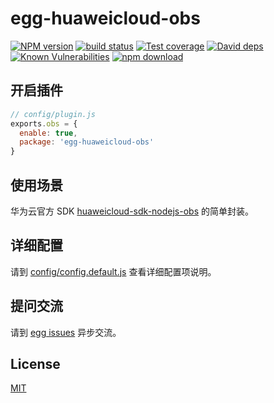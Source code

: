 # egg-huaweicloud-obs

[![NPM version][npm-image]][npm-url]
[![build status][travis-image]][travis-url]
[![Test coverage][codecov-image]][codecov-url]
[![David deps][david-image]][david-url]
[![Known Vulnerabilities][snyk-image]][snyk-url]
[![npm download][download-image]][download-url]

[npm-image]: https://img.shields.io/npm/v/egg-huaweicloud-obs.svg?style=flat-square
[npm-url]: https://npmjs.org/package/egg-huaweicloud-obs
[travis-image]: https://img.shields.io/travis/eggjs/egg-huaweicloud-obs.svg?style=flat-square
[travis-url]: https://travis-ci.org/eggjs/egg-huaweicloud-obs
[codecov-image]: https://img.shields.io/codecov/c/github/eggjs/egg-huaweicloud-obs.svg?style=flat-square
[codecov-url]: https://codecov.io/github/eggjs/egg-huaweicloud-obs?branch=master
[david-image]: https://img.shields.io/david/eggjs/egg-huaweicloud-obs.svg?style=flat-square
[david-url]: https://david-dm.org/eggjs/egg-huaweicloud-obs
[snyk-image]: https://snyk.io/test/npm/egg-huaweicloud-obs/badge.svg?style=flat-square
[snyk-url]: https://snyk.io/test/npm/egg-huaweicloud-obs
[download-image]: https://img.shields.io/npm/dm/egg-huaweicloud-obs.svg?style=flat-square
[download-url]: https://npmjs.org/package/egg-huaweicloud-obs

## 开启插件

```js
// config/plugin.js
exports.obs = {
  enable: true,
  package: 'egg-huaweicloud-obs'
}
```

## 使用场景

华为云官方 SDK [huaweicloud-sdk-nodejs-obs](https://github.com/huaweicloud/huaweicloud-sdk-nodejs-obs) 的简单封装。  

## 详细配置

请到 [config/config.default.js](config/config.default.js) 查看详细配置项说明。

## 提问交流

请到 [egg issues](https://github.com/eggjs/egg/issues) 异步交流。

## License

[MIT](LICENSE)
